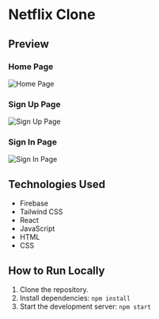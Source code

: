 # Netflix Clone

## Preview

### Home Page

![Home Page](https://github.com/APatel-AI/Netflix-Clone/assets/113603155/36a40a4f-8e6d-4dbf-a556-2154deb6ebc1)

### Sign Up Page

![Sign Up Page](https://github.com/APatel-AI/Netflix-Clone/assets/113603155/bf6bd318-bb09-4265-b3a9-2399c912d399)

### Sign In Page

![Sign In Page](https://github.com/APatel-AI/Netflix-Clone/assets/113603155/8615ed77-509c-4b92-8b2b-0c53fd89b189)

## Technologies Used

- Firebase
- Tailwind CSS
- React
- JavaScript
- HTML
- CSS



## How to Run Locally

1. Clone the repository.
2. Install dependencies: `npm install`
3. Start the development server: `npm start`


